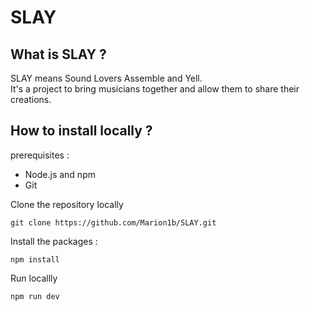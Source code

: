 # SLAY

## What is SLAY ?
SLAY means Sound Lovers Assemble and Yell.  
It's a project to bring musicians together and allow them to share their creations.

## How to install locally ?

prerequisites : 
- Node.js and npm
- Git

Clone the repository locally

```
git clone https://github.com/Marion1b/SLAY.git
```

Install the packages :

```
npm install
```

Run locallly

```
npm run dev
```